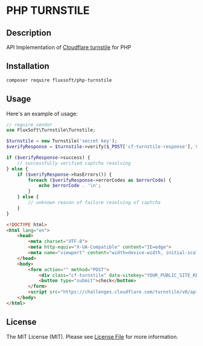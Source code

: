 # PHP TURNSTILE

## Description
API Implementation of [Cloudflare turnstile](https://www.cloudflare.com/products/turnstile/) for PHP

## Installation

```bash
composer require fluxsoft/php-turnstile
```

## Usage
Here's an example of usage:

```php
// require vendor
use FluxSoft\Turnstile\Turnstile;

$turnstile = new Turnstile('secret key');
$verifyResponse = $turnstile->verify($_POST['cf-turnstile-response'], $_SERVER['REMOTE_ADDR']);

if ($verifyResponse->success) {
    // successfully verified captcha resolving
} else {
    if ($verifyResponse->hasErrors()) {
        foreach ($verifyResponse->errorCodes as $errorCode) {
            echo $errorCode . '\n'; 
        }
    } else {
        // unknown reason of failure resolving of captcha
    }
}
```

```html
<!DOCTYPE html>
<html lang="en">
    <head>
        <meta charset="UTF-8">
        <meta http-equiv="X-UA-Compatible" content="IE=edge">
        <meta name="viewport" content="width=device-width, initial-scale=1.0">
    </head>
    <body>
        <form action="" method="POST">
            <div class="cf-turnstile" data-sitekey="YOUR_PUBLIC_SITE_KEY"></div> 
            <button type="submit">check</button>
        </form>
        <script src="https://challenges.cloudflare.com/turnstile/v0/api.js" async defer></script>
    </body>
</html>
```

## License

The MIT License (MIT). Please see [License File](LICENSE.md) for more information.
